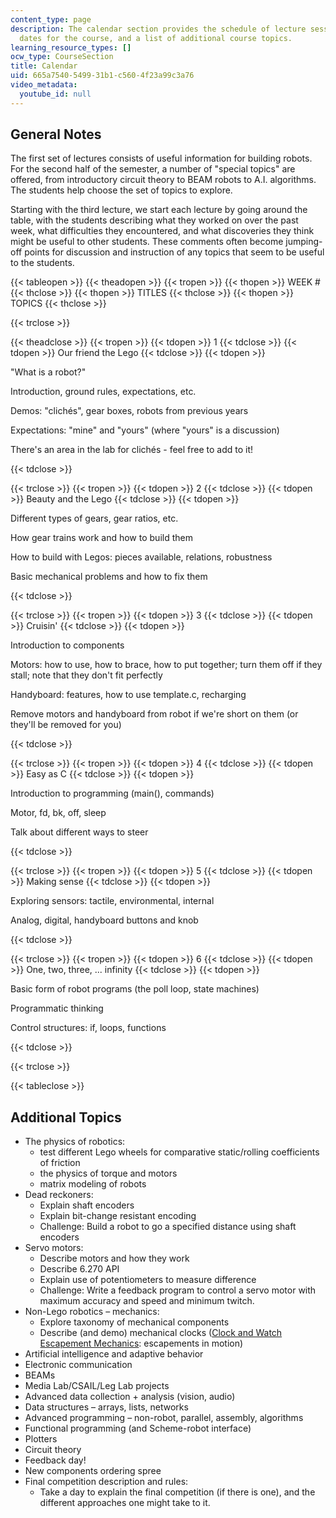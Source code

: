 ```yaml
---
content_type: page
description: The calendar section provides the schedule of lecture sessions and key
  dates for the course, and a list of additional course topics.
learning_resource_types: []
ocw_type: CourseSection
title: Calendar
uid: 665a7540-5499-31b1-c560-4f23a99c3a76
video_metadata:
  youtube_id: null
---
```


General Notes
-------------

The first set of lectures consists of useful information for building robots. For the second half of the semester, a number of "special topics" are offered, from introductory circuit theory to BEAM robots to A.I. algorithms. The students help choose the set of topics to explore.

Starting with the third lecture, we start each lecture by going around the table, with the students describing what they worked on over the past week, what difficulties they encountered, and what discoveries they think might be useful to other students. These comments often become jumping-off points for discussion and instruction of any topics that seem to be useful to the students.

{{< tableopen >}}
{{< theadopen >}}
{{< tropen >}}
{{< thopen >}}
WEEK #
{{< thclose >}}
{{< thopen >}}
TITLES
{{< thclose >}}
{{< thopen >}}
TOPICS
{{< thclose >}}

{{< trclose >}}

{{< theadclose >}}
{{< tropen >}}
{{< tdopen >}}
1
{{< tdclose >}}
{{< tdopen >}}
Our friend the Lego
{{< tdclose >}}
{{< tdopen >}}


"What is a robot?"

Introduction, ground rules, expectations, etc.

Demos: "clichés", gear boxes, robots from previous years

Expectations: "mine" and "yours" (where "yours" is a discussion)

There's an area in the lab for clichés - feel free to add to it!


{{< tdclose >}}

{{< trclose >}}
{{< tropen >}}
{{< tdopen >}}
2
{{< tdclose >}}
{{< tdopen >}}
Beauty and the Lego
{{< tdclose >}}
{{< tdopen >}}


Different types of gears, gear ratios, etc.

How gear trains work and how to build them

How to build with Legos: pieces available, relations, robustness

Basic mechanical problems and how to fix them


{{< tdclose >}}

{{< trclose >}}
{{< tropen >}}
{{< tdopen >}}
3
{{< tdclose >}}
{{< tdopen >}}
Cruisin'
{{< tdclose >}}
{{< tdopen >}}


Introduction to components

Motors: how to use, how to brace, how to put together; turn them off if they stall; note that they don't fit perfectly

Handyboard: features, how to use template.c, recharging

Remove motors and handyboard from robot if we're short on them (or they'll be removed for you)


{{< tdclose >}}

{{< trclose >}}
{{< tropen >}}
{{< tdopen >}}
4
{{< tdclose >}}
{{< tdopen >}}
Easy as C
{{< tdclose >}}
{{< tdopen >}}


Introduction to programming (main(), commands)

Motor, fd, bk, off, sleep

Talk about different ways to steer


{{< tdclose >}}

{{< trclose >}}
{{< tropen >}}
{{< tdopen >}}
5
{{< tdclose >}}
{{< tdopen >}}
Making sense
{{< tdclose >}}
{{< tdopen >}}


Exploring sensors: tactile, environmental, internal

Analog, digital, handyboard buttons and knob


{{< tdclose >}}

{{< trclose >}}
{{< tropen >}}
{{< tdopen >}}
6
{{< tdclose >}}
{{< tdopen >}}
One, two, three, ... infinity
{{< tdclose >}}
{{< tdopen >}}


Basic form of robot programs (the poll loop, state machines)

Programmatic thinking

Control structures: if, loops, functions


{{< tdclose >}}

{{< trclose >}}

{{< tableclose >}}

Additional Topics
-----------------

*   The physics of robotics:
    *   test different Lego wheels for comparative static/rolling coefficients of friction
    *   the physics of torque and motors
    *   matrix modeling of robots
*   Dead reckoners:
    *   Explain shaft encoders
    *   Explain bit-change resistant encoding
    *   Challenge: Build a robot to go a specified distance using shaft encoders
*   Servo motors:
    *   Describe motors and how they work
    *   Describe 6.270 API
    *   Explain use of potentiometers to measure difference
    *   Challenge: Write a feedback program to control a servo motor with maximum accuracy and speed and minimum twitch.
*   Non-Lego robotics – mechanics:
    *   Explore taxonomy of mechanical components
    *   Describe (and demo) mechanical clocks ([Clock and Watch Escapement Mechanics](http://www.angelfire.com/ut/horology/escapement.html): escapements in motion)
*   Artificial intelligence and adaptive behavior
*   Electronic communication
*   BEAMs
*   Media Lab/CSAIL/Leg Lab projects
*   Advanced data collection + analysis (vision, audio)
*   Data structures – arrays, lists, networks
*   Advanced programming – non-robot, parallel, assembly, algorithms
*   Functional programming (and Scheme-robot interface)
*   Plotters
*   Circuit theory
*   Feedback day!
*   New components ordering spree
*   Final competition description and rules:
    *   Take a day to explain the final competition (if there is one), and the different approaches one might take to it.